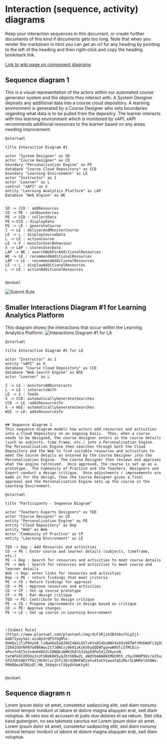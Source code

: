 # Interaction (sequence, activity) diagrams

Keep your interaction sequences in this document, or create further documents of this kind if documents gets too long. Note that when you render the markdown in html you can get an url for any heading by pointing to the left of the heading and then right-click and copy the heading bookmark link. 

[Link to wiki page on component diagrams](https://github.sydney.edu.au/crli/EDPC5022-2019/wiki/Sequence-Activity-Interaction-diagrams) 



## Sequence diagram  1

This is a visual representation of the actors within our automated course generator system and the objects they interact with. A System Designer deposits any additional data into a course cloud depository. A learning environment is generated by a Course Designer who sets boundaries regarding what data is to be pulled from the depositry. The learner interacts with this learning environment which is monitored by xAPI. xAPI recommends additional resources to the learner based on any areas needing improvement. 

```
@startuml

title Interaction Diagram #1 

actor "System Designer" as SD
actor "Course Designer" as CD
boundary "Personalisation Engine" as PE
database "Course Cloud Depository" as CCD
boundary "Learning Environment" as LE
actor "Instructor" as I
actor "Learner" as L
control "xAPI" as X
entity "Learning Analytics Platform" as LAP
Database "Web Engine" as WE


SD -> CCD : addResources
CD -> PE : setBoundaries
PE -> CCD : collectData
PE <-CCD : displayData
PE -> LE : generateCourse
I -> LE : deliverAndMonitorCourse
LE -> L : displayCourseData
L -> LE : actionCourse
LE -> X : monitorUserBehaviour
X -> LAP : storesUserData
LAP -> WE : searchWebForAdditionalResources
WE -> LE : recommendAdditionalResources
LAP -> LE : recommendAdditionalResources
LE -> L : displayAdditionalResources
L -> LE : actionAdditionalResources


@enduml
```

![Submit Rule](https://www.plantuml.com/plantuml/img/ZLDDQ-Cm4BthLuZikOTUbxBKZLqmk60sBCbrOisw0baget5O__iTIN7Ib1nwC-zhvetjvyX0F4zEARRiKBUUaM1W6xokBOm4a_xng9KIB93Ux9R8EEaQenqzqaP3rBjwPRTXfeYtxBPMnp1x0xJeJOyKWmTd8-GHZH-jnwph6sM0uGWIi0PjNPYDn7s4Q6N0KW9l4Zi4yjQF4dMo5Fo4dhEiQzQjMX-PvlISYNR5i_MyPQU6u9c2qvj_LTzcxA0ao_Bd8PNilh0TP5q7_3VGLDnLh-hBydiyVYwsRvHIkre__4ghwvyQZFcDKHeE6DKs4tqZU4H-ARsi409T74Dm3WTE8nB-z51WO-E7WsM5HTwbd16b5J2M8whsGXXqzeHKUVCMV3heMT4LxpMnu3ctkxZBLt5ZEGWybQW_4Ua5t-5aHQ0EsLNrgPMG61DTyWGKRbyA0mtlSgxNG9KnDkM3kzvcV-r4E8H9tgsvfpjdVaFujUXTqPV6zpHAFSi8-M_-0m00)



## Smaller Interactions Diagram #1 for Learning Analytics Platform

This diagram shows the interactions that occur within the Learning Analytics Platform. 
![Interactions Diagram #1 for LA](https://www.plantuml.com/plantuml/img/XL6nQiD03Dtr5SAPEtJDK69iKmocbAHWhufFIGxiktAIeVxxodOJIfTEftllwJq97KGfwJGE0EfrOAo3Sg9UVGnOUhec6d7tZ9UOiCaHm2Whipg8fccfCoJ16ZXO_upPL_vUhr27u4ZfJCAO5N5AzXP3d1oM_1d5M-ky2ekY_ALi-OmdfjJVi0fN7tZLjAVgdjmO6NYBRG1gV7h1fi8zZZ4iffA_bVvd2O7cGJ-mrkiD33AYC_p2x0IwvMkJx94cZIEfxsaOvbUsA5AMRIGMCCtTafoJ8ukjrhDynCt39ltNmpIRXod_U00SE3YxnpS0)

```
@startuml

title Interaction Diagram #1 for LA 

actor "Instructor" as I
entity "xAPI" as X 
database "Course Cloud Depository" as CCD
database "Web Search Engine" as WSE
actor "Learner" as L

I -> LE : monitorsANDinteracts
L -> LE : interactsWith
LE -> X : feeds
X -> CCD: automaticallyGeneratesSearches
CCD -> LE :addsResourcesTo
X -> WSE: automaticallyGeneratesSearches
WSE -> LE: addsResourcesTo


## Sequence diagram 2
This sequence diagram models how actors add resources and activities into a Cloud Depository on an ongoing basis.  Then, when a course needs to be designed, the course designer enters in the course details (such as subjects, time frame, etc.) into a Personalisation Engine. The Personalisation Engine then searches through both the Cloud Depository and the Web to find suitable resources and activities to meet the course details as entered by the Course Designer into the Personalisation Engine.  The Course Designer then reviews and approves what the engine retreived.  Once approved, the course is set up as a prototype.  The Community of Practice and the Teachers, Designers and Expert conduct a design critique.  Once adjustments / improvements are made in for the design, then the Course Designer gives a final approval and the Personalisation Engine sets up the course in the Learning Environment.

@startuml

title "Participants - Sequence Diagram"

actor "Teachers Experts Designers" as TED
actor "Course Designer" as CD
entity "Personalisation Engine" as PE
entity "Cloud Depository" as Dep
entity "Web" as Web
Actor "Community of Practice" as CP
entity "Learning Environment" as LE

TED -> Dep : Add Resources and activities
CD -> PE : Enter course and learner details (subjects, timeframe, etc.)
PE -> Dep : Search for resources and activities to meet course details
PE -> Web : Search for resources and activities to meet course and learner details
Web -> Dep: enter links for resources and activities
Dep -> PE : return findings that meet criteria
PE -> CD : Return findings for approval
CD -> PE : Approve resources and activities
CD -> CP : Set up course prototype
CP -> PE : Run design critique
TED -> PE: Contribute to design critique
PE -> CD : Propose improvements in design based on critique
CD -> PE: Approve changes
PE -> LE : Set up course in Learning Environment



![Submit Rule](https://www.plantuml.com/plantuml/img/dLF1Rjim3BthAuYSLg3j1-GmD71yoy5e2-oio8p3rQPSYGgMlo-bH4QsjJliP9XyV8_lcNwAOeEaQJH6I4Q4LQVlv6YsB14Uu0NV4x93s98TWfrMnbWdFi3g5QqxOeZG_fenA7YBaGRMoWfiXDTsMv6DJo7YqY_jPckGLVAiYZhYsOuKhP1dQ7aWneBgsWNLZ3xroZ7xICfwBdrzNG0_S5zg-ZIRAZnDYNFN7w0BkWwv2t7JBNCxj8691zKzKV0yQQDWTgqnwW8UlcSTMCEcx-4Pexfn6C5o3vdnH48OJLE0NQkubWK3k8lh31kpX9Pw54jZX6ynxN-YatWFGXCUD5Uy1nJtU6UKOH5yqJbtX8Dw2L_eWdYO4ANANIMkD9h5_z5yihN9P9VLre35uaZy5l_9QxAHcaj0IO7XGDnhtgfvj79L3QHyPAzhQvPhJVftT9QnynpyoOwtQMzA3RzUuO9jkfA4G9ghIPqJB-SPZJOhtNDYTPmljMn5Ulxr2hfs3Ord2RHFWZcoFu4twtV1wwaYq5JMorSLWHRklOtOWx-PRHQDwiWTBGzOl-Mk_Sk0qdrslSOy8VVwKty0)


@enduml
```


## Sequence diagram n

Lorem ipsum dolor sit amet, consetetur sadipscing elitr, sed diam nonumy eirmod tempor invidunt ut labore et dolore magna aliquyam erat, sed diam voluptua. At vero eos et accusam et justo duo dolores et ea rebum. Stet clita kasd gubergren, no sea takimata sanctus est Lorem ipsum dolor sit amet. Lorem ipsum dolor sit amet, consetetur sadipscing elitr, sed diam nonumy eirmod tempor invidunt ut labore et dolore magna aliquyam erat, sed diam voluptua.
